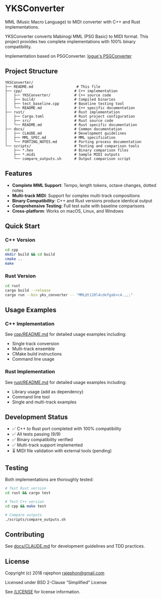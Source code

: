 # YKSConverter

MML (Music Macro Language) to MIDI converter with C++ and Rust implementations.

YKSConverter converts Mabinogi MML (PSG Basic) to MIDI format. This project provides two complete implementations with 100% binary compatibility.

Implementation based on PSGConverter. [logue's PSGConverter](https://github.com/logue/PSGConverter)

## Project Structure

```
YKSConverter/
├── README.md                    # This file
├── cpp/                        # C++ implementation
│   ├── YKSConverter/           # C++ source code
│   ├── build/                  # Compiled binaries
│   ├── test_baseline.cpp       # Baseline testing tool
│   └── README.md               # C++ specific documentation
├── rust/                       # Rust implementation
│   ├── Cargo.toml              # Rust project configuration
│   ├── src/                    # Rust source code
│   └── README.md               # Rust specific documentation
├── docs/                       # Common documentation
│   ├── CLAUDE.md               # Development guidelines
│   ├── MML_SPEC.md             # MML specification
│   └── PORTING_NOTES.md        # Porting process documentation
└── scripts/                    # Testing and comparison tools
    ├── *.hex                   # Binary comparison files
    ├── *.midi                  # Sample MIDI outputs
    └── compare_outputs.sh      # Output comparison script
```

## Features

- **Complete MML Support**: Tempo, length tokens, octave changes, dotted notes
- **Multi-track MIDI**: Support for complex multi-track compositions  
- **Binary Compatibility**: C++ and Rust versions produce identical output
- **Comprehensive Testing**: Full test suite with baseline comparisons
- **Cross-platform**: Works on macOS, Linux, and Windows

## Quick Start

### C++ Version
```bash
cd cpp
mkdir build && cd build
cmake ..
make
```

### Rust Version
```bash
cd rust
cargo build --release
cargo run --bin yks_converter -- "MML@t120l4cdefgab>c4.,,;"
```

## Usage Examples

### C++ Implementation
See [cpp/README.md](cpp/README.md) for detailed usage examples including:
- Single track conversion
- Multi-track ensemble
- CMake build instructions
- Command line usage

### Rust Implementation  
See [rust/README.md](rust/README.md) for detailed usage examples including:
- Library usage (add as dependency)
- Command line tool
- Single and multi-track examples

## Development Status

- ✅ C++ to Rust port completed with 100% compatibility
- ✅ All tests passing (9/9)
- ✅ Binary compatibility verified  
- ✅ Multi-track support implemented
- ⏳ MIDI file validation with external tools (pending)

## Testing

Both implementations are thoroughly tested:

```bash
# Test Rust version
cd rust && cargo test

# Test C++ version  
cd cpp && make test

# Compare outputs
./scripts/compare_outputs.sh
```

## Contributing

See [docs/CLAUDE.md](docs/CLAUDE.md) for development guidelines and TDD practices.

## License

Copyright (c) 2018 rajephon <rajephon@gmail.com>

Licensed under BSD 2-Clause "Simplified" License

See [/LICENSE](./LICENSE) for license information.
